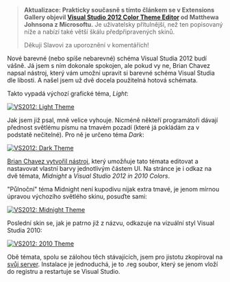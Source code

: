 <!-- dcterms:identifier = aspnetcz#405 -->
<!-- dcterms:title = Nelíbí se vám výchozí barevné schéma Visual Studia 2012? Vytvořte si vlastní! -->
<!-- dcterms:abstract = Nové barevné (nebo spíše nebarevné) schéma Visual Studia 2012 budí vášně. Já jsem s ním dokonale spokojen, ale pokud vy ne, Brian Chavez napsal nástroj, který vám umožní upravit si barevné schéma Visual Studia dle libosti. A našel jsem už dvě docela použitelná hotová schémata. -->
<!-- np9:categoryId = 7 -->
<!-- x4w:category = Software -->
<!-- np9:authorId = 1 -->
<!-- np9:authorEmail = michal.valasek@altairis.cz -->
<!-- dcterms:creator = Michal Altair Valášek -->
<!-- dcterms:created = 2012-09-06T22:18:03.367+02:00 -->
<!-- dcterms:dateAccepted = 2012-09-06T22:08:00+02:00 -->
<!-- x4w:pictureWidth = 150 -->
<!-- x4w:pictureHeight = 150 -->
<!-- x4w:pictureUrl = /perex-pictures/20120906-nelibi-se-vam-vychozi-barevne-schema-visual-studia-2012-vytvorte-si-vlastni.png -->

> **Aktualizace: Prakticky současně s tímto článkem se v Extensions Gallery objevil **[**Visual Studio 2012 Color Theme Editor**](http://visualstudiogallery.msdn.microsoft.com/366ad100-0003-4c9a-81a8-337d4e7ace05)** od Matthewa Johnsona z Microsoftu.** Je uživatelsky přítulnější, než ten popisovaný níže a nabízí také větší škálu předpřipravených skinů.
> 
> Děkuji Slavovi za uporoznění v komentářích!

Nové barevné (nebo spíše nebarevné) schéma Visual Studia 2012 budí vášně. Já jsem s ním dokonale spokojen, ale pokud vy ne, Brian Chavez napsal nástroj, který vám umožní upravit si barevné schéma Visual Studia dle libosti. A našel jsem už dvě docela použitelná hotová schémata.

Takto vypadá výchozí grafické téma, *Light*:

[![VS2012: Light Theme](http://www.aspnet.cz/Files/20120906-vstheme_light_thumb.png "VS2012: Light Theme")](http://www.aspnet.cz/Files/20120906-vstheme_light_2.png)

Jak jsem již psal, mně velice vyhouje. Nicméně někteří programátoři dávají přednost světlému písmu na tmavém pozadí (které já pokládám za v podstatě nečitelné). Pro ně je určeno téma *Dark*:

[![VS2012: Dark Theme](http://www.aspnet.cz/Files/20120906-vstheme_dark_thumb.png "VS2012: Dark Theme")](http://www.aspnet.cz/Files/20120906-vstheme_dark_2.png)

[Brian Chavez vytvořil nástroj](http://bchavez.bitarmory.com/archive/2012/08/27/modify-visual-studio-2012-dark-and-light-themes.aspx), který umožňuje tato témata editovat a nastavovat vlastní barvy jednotlivým částem UI. Na stránce je i odkaz na dvě témata, *Midnight* a *Visual Studio 2012 in 2010 Colors*.

"Půlnoční" téma Midnight není kupodivu nijak extra tmavé, je jenom mírnou úpravou výchozího světlého skinu, posuďte sami:

[![VS2012: Midnight Theme](http://www.aspnet.cz/Files/20120906-vstheme_midnight_thumb.png "VS2012: Midnight Theme")](http://www.aspnet.cz/Files/20120906-vstheme_midnight_2.png)

Poslední skin se, jak je patrno již z názvu, odkazuje na vizuální styl Visual Studia 2010:

[![VS2012: 2010 Theme](http://www.aspnet.cz/Files/20120906-vstheme_vs2010_thumb.png "VS2012: 2010 Theme")](http://www.aspnet.cz/Files/20120906-vstheme_vs2010_2.png)

Obě témata, spolu se zálohou těch stávajících, jsem pro jistotu zkopíroval na [svůj server](/files/20120906-VSThemes.zip). Instalace je jednoduchá, je to .reg soubor, který se jenom vloží do registru a restartuje se Visual Studio.